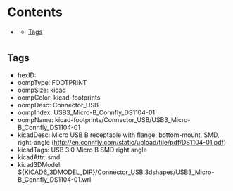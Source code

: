 



Contents
========

* [](#)
	* [Tags](#tags)

# 

## Tags

- hexID: 
- oompType: FOOTPRINT
- oompSize: kicad
- oompColor: kicad-footprints
- oompDesc: Connector_USB
- oompIndex: USB3_Micro-B_Connfly_DS1104-01
- oompName: kicad-footprints/Connector_USB/USB3_Micro-B_Connfly_DS1104-01
- kicadDesc: Micro USB B receptable with flange, bottom-mount, SMD, right-angle (http://en.connfly.com/static/upload/file/pdf/DS1104-01.pdf)
- kicadTags: USB 3.0 Micro B SMD right angle
- kicadAttr: smd
- kicad3DModel: ${KICAD6_3DMODEL_DIR}/Connector_USB.3dshapes/USB3_Micro-B_Connfly_DS1104-01.wrl
